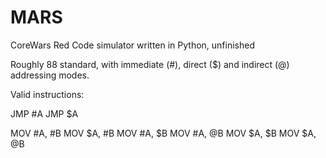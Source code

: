 # MARS
CoreWars Red Code simulator written in Python, unfinished

Roughly 88 standard, with immediate (#), direct ($) and indirect (@)
addressing modes.

Valid instructions:

JMP #A
JMP $A

MOV #A, #B
MOV $A, #B
MOV #A, $B
MOV #A, @B
MOV $A, $B
MOV $A, @B
